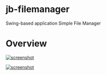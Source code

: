 jb-filemanager
==============

Swing-based application Simple File Manager 

Overview
========

[![screenshot ](https://raw.github.com/anstarovoyt/jb-filemanager/master/ScreenSFM.png)](#features)

[![screenshot ](https://raw.github.com/anstarovoyt/jb-filemanager/master/PreviewScreenSFM.png)](#features)
